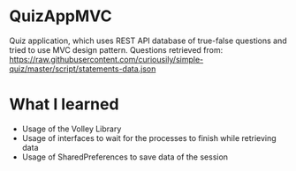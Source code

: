 # QuizAppMVC
Quiz application, which uses REST API database of true-false questions and tried to use MVC design pattern.
Questions retrieved from: https://raw.githubusercontent.com/curiousily/simple-quiz/master/script/statements-data.json
# What I learned
* Usage of the Volley Library
* Usage of interfaces to wait for the processes to finish while retrieving data
* Usage of SharedPreferences to save data of the session
